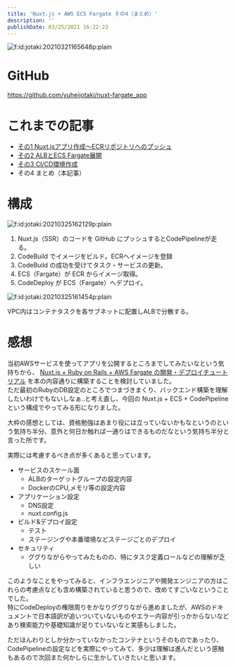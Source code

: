 ```yaml
---
title: 'Nuxt.js + AWS ECS Fargate その4（まとめ）'
description: ''
publishDate: 03/25/2021 16:22:23
---
```


<p><span itemscope itemtype="http://schema.org/Photograph"><img src="/images/hatena/20210321165648.png" alt="f:id:jotaki:20210321165648p:plain" title="" class="hatena-fotolife" itemprop="image"></span></p>

<h1>GitHub</h1>

<p><a href="https://github.com/yuheijotaki/nuxt-fargate_app">https://github.com/yuheijotaki/nuxt-fargate_app</a></p>

<h1>これまでの記事</h1>

<ul>
<li><a href="https://jtk.hatenablog.com/entry/2021/03/21/165736">その1 Nuxt.jsアプリ作成〜ECRリポジトリへのプッシュ</a></li>
<li><a href="https://jtk.hatenablog.com/entry/2021/03/22/131359">その2 ALBとECS Fargate展開</a></li>
<li><a href="https://jtk.hatenablog.com/entry/2021/03/24/181513">その3 CI/CD環境作成</a></li>
<li>その4 まとめ（本記事）</li>
</ul>

<h1>構成</h1>

<p><span itemscope itemtype="http://schema.org/Photograph"><img src="/images/hatena/20210325162129.png" alt="f:id:jotaki:20210325162129p:plain" title="" class="hatena-fotolife" itemprop="image"></span></p>

<ol>
<li>Nuxt.js（SSR）のコードを GitHub にプッシュするとCodePipelineが走る。</li>
<li>CodeBuild でイメージをビルド。ECRへイメージを登録</li>
<li>CodeBuild の成功を受けてタスク・サービスの更新。</li>
<li>ECS（Fargate）が ECR からイメージ取得。</li>
<li>CodeDeploy が ECS（Fargate）へデプロイ。</li>
</ol>

<p><span itemscope itemtype="http://schema.org/Photograph"><img src="/images/hatena/20210325161454.png" alt="f:id:jotaki:20210325161454p:plain" title="" class="hatena-fotolife" itemprop="image"></span></p>

<p>VPC内はコンテナタスクを各サブネットに配置しALBで分散する。</p>

<h1>感想</h1>

<p>当初AWSサービスを使ってアプリを公開するところまでしてみたいなという気持ちから、 <a href="https://zenn.dev/hibriiiiidge/books/49ee4063b10cec1df1a2">Nuxt.js + Ruby on Rails + AWS Fargate の開発・デプロイチュートリアル</a> を本の内容通りに構築することを検討していました。<br />
ただ最初のRubyのDB設定のところでつまづきまくり、バックエンド構築を理解したいわけでもないしなぁ..と考え直し、今回の Nuxt.js + ECS + CodePipeline という構成でやってみる形になりました。</p>

<p>大枠の感想としては、資格勉強はあまり役には立っていないかもなというのという気持ち半分、意外と何日か触れば一通りはできるものだなという気持ち半分と言った所です。</p>

<p>実際には考慮するべき点が多くあると思っています。</p>

<ul>
<li>サービスのスケール面

<ul>
<li>ALBのターゲットグループの設定内容</li>
<li>DockerのCPU,メモリ等の設定内容</li>
</ul>
</li>
<li>アプリケーション設定

<ul>
<li>DNS設定</li>
<li>nuxt.config.js</li>
</ul>
</li>
<li>ビルド&amp;デプロイ設定

<ul>
<li>テスト</li>
<li>ステージングや本番環境などステージごとのデプロイ</li>
</ul>
</li>
<li>セキュリティ

<ul>
<li>ググりながらやってみたものの、特にタスク定義ロールなどの理解が乏しい</li>
</ul>
</li>
</ul>

<p>このようなことをやってみると、インフラエンジニアや開発エンジニアの方はこれらの考慮点なども含め構築されていると思うので、改めてすごいなということでした。<br />
特にCodeDeployの権限周りをかなりググりながら進めましたが、AWSのドキュメントで日本語訳が追いついていないものやエラー内容が引っかからないなどあり検索能力や基礎知識が足りていないなと実感もしました。</p>

<p>ただほんわりとしか分かっていなかったコンテナというそのものであったり、CodePipelineの設定などを実際にやってみて、多少は理解は進んだという感触もあるので次回また何かしらに生かしていきたいと思います。</p>
